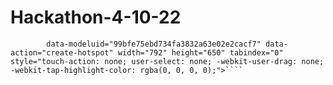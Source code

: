 # Hackathon-4-10-22
````<canvas class="canvas"
        data-modeluid="99bfe75ebd734fa3832a63e02e2cacf7" data-action="create-hotspot" width="792" height="650" tabindex="0" style="touch-action: none; user-select: none; -webkit-user-drag: none; -webkit-tap-highlight-color: rgba(0, 0, 0, 0);">````

````
